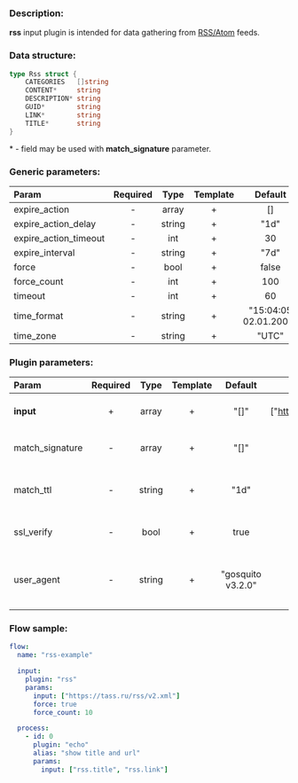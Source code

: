 ### Description:

**rss** input plugin is intended for data gathering from [RSS/Atom](https://en.wikipedia.org/wiki/RSS) feeds.

### Data structure:

```go
type Rss struct {
	CATEGORIES   []string
	CONTENT*     string
	DESCRIPTION* string
	GUID*        string
	LINK*        string
	TITLE*       string
}
```

&ast; - field may be used with **match_signature** parameter.

### Generic parameters:

| Param                 | Required |  Type  | Template |        Default        |
|:----------------------|:--------:|:------:|:--------:|:---------------------:|
| expire_action         |    -     | array  |    +     |          []           |
| expire_action_delay   |    -     | string |    +     |         "1d"          |
| expire_action_timeout |    -     |  int   |    +     |          30           |
| expire_interval       |    -     | string |    +     |         "7d"          |
| force                 |    -     |  bool  |    +     |         false         |
| force_count           |    -     |  int   |    +     |          100          |
| timeout               |    -     |  int   |    +     |          60           |
| time_format           |    -     | string |    +     | "15:04:05 02.01.2006" |
| time_zone             |    -     | string |    +     |         "UTC"         |


### Plugin parameters:

| Param           | Required |  Type  | Template |      Default      |            Example             | Description                                |
|:----------------|:--------:|:------:|:--------:|:-----------------:|:------------------------------:|:-------------------------------------------|
| **input**       |    +     | array  |    +     |       "[]"        | ["https://tass.ru/rss/v2.xml"] | List of RSS/Atom feeds.                    |
| match_signature |    -     | array  |    +     |       "[]"        |       ["source", "time"]       | Match new articles by signature.           |
| match_ttl       |    -     | string |    +     |       "1d"        |             "24h"              | TTL (Time To Live) for matched signatures. |
| ssl_verify      |    -     |  bool  |    +     |       true        |             false              | Verify server certificate.                 |
| user_agent      |    -     | string |    +     | "gosquito v3.2.0" |         "webchela 1.0"         | Custom User-Agent for feed access.         |


### Flow sample:

```yaml
flow:
  name: "rss-example"

  input:
    plugin: "rss"
    params:
      input: ["https://tass.ru/rss/v2.xml"]
      force: true
      force_count: 10

  process:
    - id: 0
      plugin: "echo"
      alias: "show title and url"
      params:
        input: ["rss.title", "rss.link"]

```


